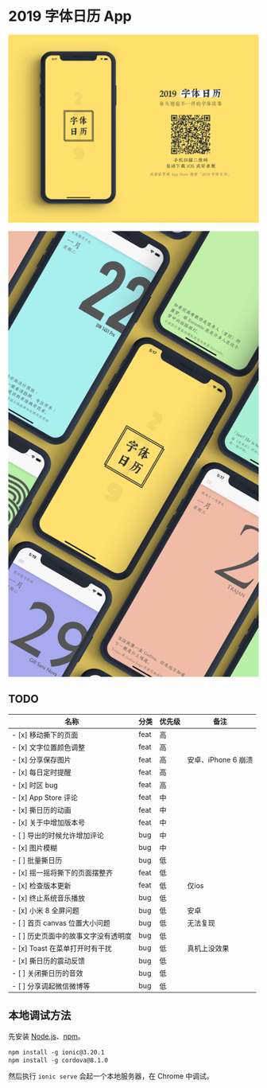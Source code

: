 # 2019 字体日历 App

![Website](./design/website.png)

![Design](./design/all.png)

## TODO

| 名称                            | 分类    | 优先级 | 备注 |
|--------------------------------|---------|------|------|
| - [x] 移动撕下的页面              | feat    | 高   |     |
| - [x] 文字位置颜色调整             | feat    | 高   |     |
| - [x] 分享保存图片                | feat    | 高    | 安卓、iPhone 6 崩溃 |
| - [x] 每日定时提醒                | feat    | 高    |     |
| - [x] 时区 bug                   | feat    | 高    |     |
| - [x] App Store 评论             | feat    | 中    |     |
| - [x] 撕日历的动画                | feat    | 中    |     |
| - [x] 关于中增加版本号             | feat    | 中    |     |
| - [ ] 导出的时候允许增加评论        | bug    | 中    |      |
| - [x] 图片模糊                    | bug    | 中    |      |
| - [ ] 批量撕日历                  | bug    | 低    |     |
| - [x] 摇一摇将撕下的页面摆整齐      | feat    | 低    |     |
| - [x] 检查版本更新                | feat    | 低    | 仅ios |
| - [x] 终止系统音乐播放             | bug     | 低    |    |
| - [x] 小米 8 全屏问题             | bug     | 低    | 安卓 |
| - [ ] 首页 canvas 位置大小问题     | bug     | 低    | 无法复现 |
| - [ ] 历史页面中的故事文字没有透明度 | bug     | 低    |     |
| - [x] Toast 在菜单打开时有干扰     | bug     | 低    | 真机上没效果    |
| - [x] 撕日历的震动反馈             | bug     | 低    |     |
| - [ ] 关闭撕日历的音效             | bug     | 低    |     |
| - [ ] 分享调起微信微博等            | bug     | 低    |     |

## 本地调试方法

先安装 [Node.js](https://nodejs.org/en/)、[npm](https://www.npmjs.com/get-npm)。

```
npm install -g ionic@3.20.1
npm install -g cordova@8.1.0
```

然后执行 `ionic serve` 会起一个本地服务器，在 Chrome 中调试。

